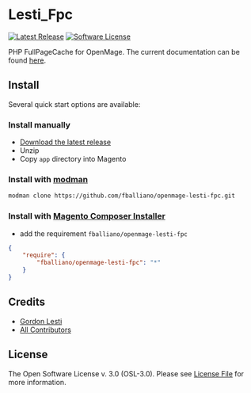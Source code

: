 # Lesti_Fpc

[![Latest Release][ico-version]][link-release]
[![Software License][ico-license]](LICENSE.md)

PHP FullPageCache for OpenMage. The current documentation can be found
[here](https://gordonlesti.com/lesti-fpc-documentationversion-1-4-5/).

## Install

Several quick start options are available:
### Install manually
  * [Download the latest release](https://github.com/fballiano/openmage-lesti-fpc/releases/latest)
  * Unzip
  * Copy `app` directory into Magento

### Install with [modman](https://github.com/colinmollenhour/modman)

```bash
modman clone https://github.com/fballiano/openmage-lesti-fpc.git
```

### Install with [Magento Composer Installer](https://github.com/Cotya/magento-composer-installer)
  * add the requirement `fballiano/openmage-lesti-fpc`
```json
{
    "require": {
        "fballiano/openmage-lesti-fpc": "*"
    }
}
```

## Credits

- [Gordon Lesti][link-author]
- [All Contributors][link-contributors]

## License

The Open Software License v. 3.0 (OSL-3.0). Please see [License File](LICENSE.md) for more information.

[ico-version]: https://img.shields.io/github/release/fballiano/openmage-lesti-fpc.svg?style=flat-square
[ico-license]: https://img.shields.io/badge/license-OSL--3.0-brightgreen.svg?style=flat-square

[link-release]: https://github.com/fballiano/openmage-lesti-fpc/releases/latest
[link-author]: https://gordonlesti.com/
[link-contributors]: ../../contributors
